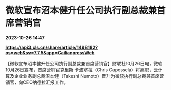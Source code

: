 # 微软宣布沼本健升任公司执行副总裁兼首席营销官

**2023-10-26 14:47**

**https://api3.cls.cn/share/article/1498182?os=web&sv=7.7.5&app=CailianpressWeb**

【微软宣布沼本健升任公司执行副总裁兼首席营销官】财联社10月26日电，微软10月26日宣布，首席营销官克里斯·卡波塞拉（Chris Capossela）将离职，云计算及企业业务副总裁沼本健（Takeshi Numoto）晋升为微软执行副总裁兼首席营销官，向CEO纳德拉汇报工作。